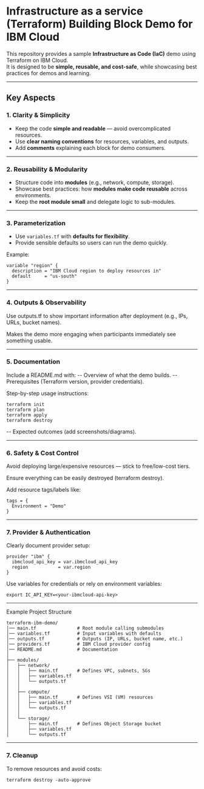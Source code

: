 # Infrastructure as a service (Terraform) Building Block Demo for IBM Cloud

This repository provides a sample **Infrastructure as Code (IaC)** demo using Terraform on IBM Cloud.  
It is designed to be **simple, reusable, and cost-safe**, while showcasing best practices for demos and learning.

---

## Key Aspects

### 1. Clarity & Simplicity
- Keep the code **simple and readable** — avoid overcomplicated resources.  
- Use **clear naming conventions** for resources, variables, and outputs.  
- Add **comments** explaining each block for demo consumers.  

---

### 2. Reusability & Modularity
- Structure code into **modules** (e.g., network, compute, storage).  
- Showcase best practices: how **modules make code reusable** across environments.  
- Keep the **root module small** and delegate logic to sub-modules.  

---

### 3. Parameterization
- Use `variables.tf` with **defaults for flexibility**.  
- Provide sensible defaults so users can run the demo quickly.  

Example:

```
variable "region" {
  description = "IBM Cloud region to deploy resources in"
  default     = "us-south"
}
```

---

### 4. Outputs & Observability

Use outputs.tf to show important information after deployment (e.g., IPs, URLs, bucket names).

Makes the demo more engaging when participants immediately see something usable.

---

### 5. Documentation

Include a README.md with:
-- Overview of what the demo builds.
-- Prerequisites (Terraform version, provider credentials).

Step-by-step usage instructions:

```
terraform init
terraform plan
terraform apply
terraform destroy
```

-- Expected outcomes (add screenshots/diagrams).

---

### 6. Safety & Cost Control

Avoid deploying large/expensive resources — stick to free/low-cost tiers.

Ensure everything can be easily destroyed (terraform destroy).

Add resource tags/labels like:

```
tags = {
  Environment = "Demo"
}
```
---

### 7. Provider & Authentication

Clearly document provider setup:
```
provider "ibm" {
  ibmcloud_api_key = var.ibmcloud_api_key
  region           = var.region
}

```
Use variables for credentials or rely on environment variables:

```
export IC_API_KEY=<your-ibmcloud-api-key>
```

---
Example Project Structure

```
terraform-ibm-demo/
│── main.tf               # Root module calling submodules
│── variables.tf          # Input variables with defaults
│── outputs.tf            # Outputs (IP, URLs, bucket name, etc.)
│── providers.tf          # IBM Cloud provider config
│── README.md             # Documentation
│
├── modules/
│   ├── network/
│   │   ├── main.tf       # Defines VPC, subnets, SGs
│   │   ├── variables.tf
│   │   └── outputs.tf
│   │
│   ├── compute/
│   │   ├── main.tf       # Defines VSI (VM) resources
│   │   ├── variables.tf
│   │   └── outputs.tf
│   │
│   └── storage/
│       ├── main.tf       # Defines Object Storage bucket
│       ├── variables.tf
│       └── outputs.tf
```

---

### 7. Cleanup

To remove resources and avoid costs:

```
terraform destroy -auto-approve
```
